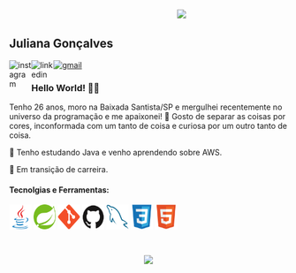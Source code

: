 <img align="right" width="200px" style="margin-top:-20px" src="https://user-images.githubusercontent.com/93749428/179127112-b1e0efd8-f8dc-4276-a2c1-0ab9b5875abc.png">

## Juliana Gonçalves 

<div dsplay="inline-block">
<a href="https://www.instagram.com/juuwes/">
<img align="left" width="40px" src="https://user-images.githubusercontent.com/93749428/179131170-74c7b575-1bcd-47d3-9513-4ea966aa12ee.png" alt="instagram" style="vertical-align:top;">
</a> 

<a href="mailto:contatosilvajuliana@gmail.com">
<img width="40px" src="https://user-images.githubusercontent.com/93749428/179131025-51424ff1-7586-4360-a9a9-ef9c57364910.png" alt="gmail" style="vertical-align:top;">
</a>

 <a href="https://www.linkedin.com/in/contatosilvajuliana">
 <img align="left" width="40px" src="https://user-images.githubusercontent.com/93749428/179130597-8f25f956-9a16-450d-afa8-256dd5e38805.png" alt="linkedin" style="vertical-align:top;">
 </a>
  
</div>

### Hello World! 👩‍💻

Tenho 26 anos, moro na Baixada Santista/SP e mergulhei recentemente no universo da programação e me apaixonei! 💙
Gosto de separar as coisas por cores, inconformada com um tanto de coisa e curiosa por um outro tanto de coisa.

🧠 Tenho estudando Java e venho aprendendo sobre AWS.

🦄 Em transição de carreira.
<div display="inline-block">

#### Tecnolgias e Ferramentas: 

<img align="center" alt="Ju-Java" height="45" width="40" src="https://raw.githubusercontent.com/devicons/devicon/master/icons/java/java-original.svg">

<img align="center" alt="Ju-Spring" height="45" width="40" src="https://raw.githubusercontent.com/devicons/devicon/master/icons/spring/spring-original.svg">

<img align="center" alt="Ju-Git" height="45" width="40" src="https://raw.githubusercontent.com/devicons/devicon/master/icons/git/git-original.svg">

<img align="center" alt="Ju-GitHub" height="45" width="40" src="https://raw.githubusercontent.com/devicons/devicon/master/icons/github/github-original.svg">

<img align="center" alt="Ju-MySQl" height="45" width="40" src="https://raw.githubusercontent.com/devicons/devicon/master/icons/mysql/mysql-original.svg">

<img align="center" alt="Ju-Css" height="45" width="40" src="https://raw.githubusercontent.com/devicons/devicon/master/icons/css3/css3-original.svg">

<img align="center" alt="Ju-Html" height="45" width="40" src="https://raw.githubusercontent.com/devicons/devicon/master/icons/html5/html5-original.svg">

</div>
</br>

##
<p align="center">
<a href="https://github.com/juuwes">
  <img height="180em" src="https://github-readme-stats.vercel.app/api/top-langs/?username=juuwes&layout=compact&langs_count=7&theme=dracula"/>
</a>
</p>

